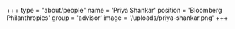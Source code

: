 +++
type = "about/people"
name = 'Priya Shankar'
position = 'Bloomberg Philanthropies'
group = 'advisor'
image = '/uploads/priya-shankar.png'
+++
